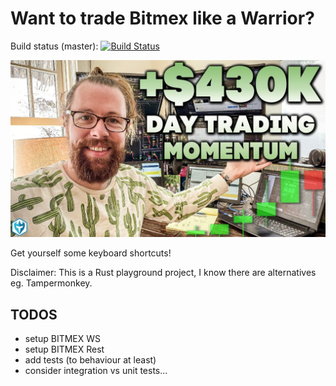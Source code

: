 Want to trade Bitmex like a Warrior?
====================================

Build status (master): [![Build Status](https://travis-ci.org/konrads/bitmex-warrior.svg?branch=main)](https://travis-ci.org/konrads/bitmex-warrior)


![warrior_on_the_moon](doc/image/warrior_on_the_moon.jpg?raw=true)

Get yourself some keyboard shortcuts!

Disclaimer: This is a Rust playground project, I know there are alternatives eg. Tampermonkey.

TODOS
-----
* setup BITMEX WS
* setup BITMEX Rest
* add tests (to behaviour at least)
* consider integration vs unit tests...